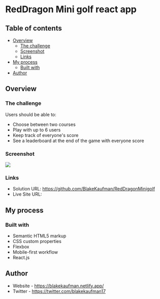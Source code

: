 # RedDragon Mini golf react app

## Table of contents

- [Overview](#overview)
  - [The challenge](#the-challenge)
  - [Screenshot](#screenshot)
  - [Links](#links)
- [My process](#my-process)
  - [Built with](#built-with)
- [Author](#author)



## Overview

### The challenge

Users should be able to:

- Choose between two courses
- Play with up to 6 users
- Keep track of everyone's score
- See a leaderboard at the end of the game with everyone score

### Screenshot

![](./assets/images/Screenshot.png)

### Links

- Solution URL: https://github.com/BlakeKaufman/RedDragonMinigolf
- Live Site URL: 

## My process

### Built with

- Semantic HTML5 markup
- CSS custom properties
- Flexbox
- Mobile-first workflow
- React.js

## Author

- Website - https://blakekaufman.netlify.app/
- Twitter - https://twitter.com/blakekaufman17
